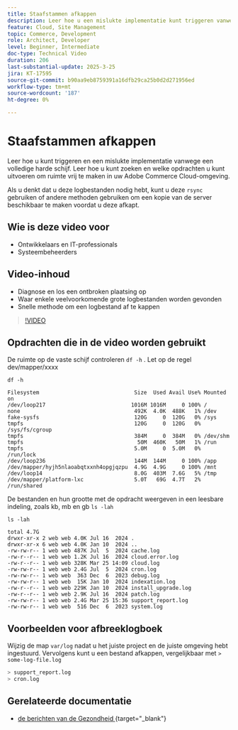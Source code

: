 ```yaml
---
title: Staafstammen afkappen
description: Leer hoe u een mislukte implementatie kunt triggeren vanwege een volledige harde schijf door grote logbestanden af te kappen.
feature: Cloud, Site Management
topic: Commerce, Development
role: Architect, Developer
level: Beginner, Intermediate
doc-type: Technical Video
duration: 206
last-substantial-update: 2025-3-25
jira: KT-17595
source-git-commit: b90aa9eb8759391a16dfb29ca25b0d2d271956ed
workflow-type: tm+mt
source-wordcount: '187'
ht-degree: 0%

---
```


# Staafstammen afkappen

Leer hoe u kunt triggeren en een mislukte implementatie vanwege een volledige harde schijf. Leer hoe u kunt zoeken en welke opdrachten u kunt uitvoeren om ruimte vrij te maken in uw Adobe Commerce Cloud-omgeving.

Als u denkt dat u deze logbestanden nodig hebt, kunt u deze `rsync` gebruiken of andere methoden gebruiken om een kopie van de server beschikbaar te maken voordat u deze afkapt.

## Wie is deze video voor

- Ontwikkelaars en IT-professionals
- Systeembeheerders

## Video-inhoud

- Diagnose en los een ontbroken plaatsing op
- Waar enkele veelvoorkomende grote logbestanden worden gevonden
- Snelle methode om een logbestand af te kappen

>[!VIDEO](https://video.tv.adobe.com/v/3454572?learn=on)


## Opdrachten die in de video worden gebruikt

De ruimte op de vaste schijf controleren `df -h` . Let op de regel dev/mapper/xxxx

```SHELL
df -h

Filesystem                              Size  Used Avail Use% Mounted on
/dev/loop217                           1016M 1016M     0 100% /
none                                    492K  4.0K  488K   1% /dev
fake-sysfs                              120G     0  120G   0% /sys
tmpfs                                   120G     0  120G   0% /sys/fs/cgroup
tmpfs                                   384M     0  384M   0% /dev/shm
tmpfs                                    50M  460K   50M   1% /run
tmpfs                                   5.0M     0  5.0M   0% /run/lock
/dev/loop236                            144M  144M     0 100% /app
/dev/mapper/hyjh5nlaoabqtxxnh4opgjqzpu  4.9G  4.9G     0 100% /mnt
/dev/loop14                             8.0G  403M  7.6G   5% /tmp
/dev/mapper/platform-lxc                5.0T   69G  4.7T   2% /run/shared
```


De bestanden en hun grootte met de opdracht weergeven in een leesbare indeling, zoals kb, mb en gb `ls -lah`

```SHELL
ls -lah

total 4.7G
drwxr-xr-x 2 web web 4.0K Jul 16  2024 .
drwxr-xr-x 6 web web 4.0K Jan 10  2024 ..
-rw-rw-r-- 1 web web 487K Jul  5  2024 cache.log
-rw-r--r-- 1 web web 1.2K Jul 16  2024 cloud.error.log
-rw-r--r-- 1 web web 328K Mar 25 14:09 cloud.log
-rw-rw-r-- 1 web web 2.4G Jul  5  2024 cron.log
-rw-rw-r-- 1 web web  363 Dec  6  2023 debug.log
-rw-rw-r-- 1 web web  15K Jan 10  2024 indexation.log
-rw-r--r-- 1 web web 229K Jan 10  2024 install_upgrade.log
-rw-r--r-- 1 web web 2.9K Jul 16  2024 patch.log
-rw-rw-r-- 1 web web 2.4G Mar 25 15:36 support_report.log
-rw-rw-r-- 1 web web  516 Dec  6  2023 system.log
```

## Voorbeelden voor afbreeklogboek

Wijzig de map `var/log` nadat u het juiste project en de juiste omgeving hebt ingestuurd. Vervolgens kunt u een bestand afkappen, vergelijkbaar met `> some-log-file.log`

```BASH
> support_report.log 
> cron.log 
```

## Gerelateerde documentatie

- [ de berichten van de Gezondheid ](https://experienceleague.adobe.com/en/docs/commerce-on-cloud/user-guide/dev-tools/integrations/health-notifications){target="_blank"} 
